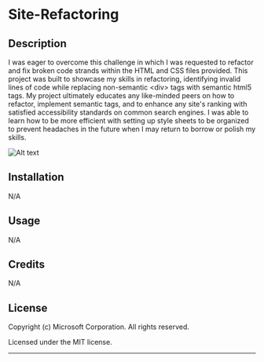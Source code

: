 # Site-Refactoring

## Description

<!-- Provide a short description explaining the what, why, and how of your project. Use the following questions as a guide: -->

I was eager to overcome this challenge in which I was requested to refactor and fix broken code strands within the HTML and CSS files provided.
This project was built to showcase my skills in refactoring, identifying invalid lines of code while replacing non-semantic &lt;div&gt; tags with semantic html5 tags.
My project ultimately educates any like-minded peers on how to refactor, implement semantic tags, and to enhance any site's ranking with satisfied accessibility standards on common search engines.
I was able to learn how to be more efficient with setting up style sheets to be organized to prevent headaches in the future when I may return to borrow or polish my skills.

<!-- <p align="center">
  <img alt="Horiseon Site" src="https://drive.google.com/file/d/10KaW3Z5IF7sqL73dOPelr1-4EQwpRkvo/view">
</p> -->

![Alt text](https://github.com/CodeNameNoah/Site-Refactor/blob/main/assets/Horiseon%20-%20A%20Marketing%20Agency.gif)



<!-- - What was your motivation?
- Why did you build this project? (Note: the answer is not "Because it was a homework assignment.")
- What problem does it solve?
- What did you learn? -->

<!-- ## Table of Contents -->

<!-- If your README is long, add a table of contents to make it easy for users to find what they need. -->

<!-- - [Installation](#installation)
- [Usage](#usage)
- [Credits](#credits)
- [License](#license) -->

## Installation

N/A

## Usage

N/A

<!-- Provide instructions and examples for use. Include screenshots as needed.

To add a screenshot, create an `assets/images` folder in your repository and upload your screenshot to it. Then, using the relative filepath, add it to your README using the following syntax:

    ```md
    ![alt text](assets/images/screenshot.png)
    ``` -->

## Credits

N/A

<!-- List your collaborators, if any, with links to their GitHub profiles.

If you used any third-party assets that require attribution, list the creators with links to their primary web presence in this section.

If you followed tutorials, include links to those here as well. -->

## License

Copyright (c) Microsoft Corporation. All rights reserved.

Licensed under the MIT license.

---

<!-- 🏆 The previous sections are the bare minimum, and your project will ultimately determine the content of this document. You might also want to consider adding the following sections.

## Badges

![badmath](https://img.shields.io/github/languages/top/lernantino/badmath)

Badges aren't necessary, per se, but they demonstrate street cred. Badges let other developers know that you know what you're doing. Check out the badges hosted by [shields.io](https://shields.io/). You may not understand what they all represent now, but you will in time.

## Features

If your project has a lot of features, list them here.

## How to Contribute

If you created an application or package and would like other developers to contribute it, you can include guidelines for how to do so. The [Contributor Covenant](https://www.contributor-covenant.org/) is an industry standard, but you can always write your own if you'd prefer.

## Tests

Go the extra mile and write tests for your application. Then provide examples on how to run them here. -->